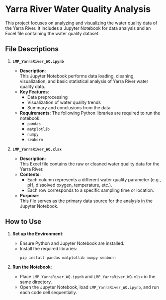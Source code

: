 # Yarra River Water Quality Analysis

This project focuses on analyzing and visualizing the water quality data of the Yarra River. It includes a Jupyter Notebook for data analysis and an Excel file containing the water quality dataset.

## File Descriptions

1. **`LMP_YarraRiver_WQ.ipynb`**
   - **Description**:  
     This Jupyter Notebook performs data loading, cleaning, visualization, and basic statistical analysis of Yarra River water quality data.
   - **Key Features**:
     - Data preprocessing
     - Visualization of water quality trends
     - Summary and conclusions from the data
   - **Requirements**:
     The following Python libraries are required to run the notebook:
     - `pandas`
     - `matplotlib`
     - `numpy`
     - `seaborn`

2. **`LMP_YarraRiver_WQ.xlsx`**
   - **Description**:  
     This Excel file contains the raw or cleaned water quality data for the Yarra River.
   - **Contents**:
     - Each column represents a different water quality parameter (e.g., pH, dissolved oxygen, temperature, etc.).
     - Each row corresponds to a specific sampling time or location.
   - **Purpose**:  
     This file serves as the primary data source for the analysis in the Jupyter Notebook.

## How to Use

1. **Set up the Environment**:
   - Ensure Python and Jupyter Notebook are installed.
   - Install the required libraries:
     ```bash
     pip install pandas matplotlib numpy seaborn
     ```

2. **Run the Notebook**:
   - Place `LMP_YarraRiver_WQ.ipynb` and `LMP_YarraRiver_WQ.xlsx` in the same directory.
   - Open the Jupyter Notebook, load `LMP_YarraRiver_WQ.ipynb`, and run each code cell sequentially.

